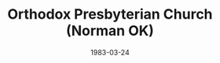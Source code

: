 ---
date: &id001 1983-03-24
end_date: null
location:
  address: undefined
  city: Norman
  state: OK
minister:
- end: 1991-09-20
  name: William Doerfel
  start: 1985-01-01
  type: Pastor
ministers:
- William Doerfel
name: Orthodox Presbyterian Church
names:
- end: 1991-09-20
  name: Orthodox Presbyterian Church
  start: 1983-03-24
- end: 1991-09-20
  name: Twelfth Avenue Orthodox Presbyterian Church
  start: 1983-03-24
origination_date: *id001
raw_data: 'OK    Norman

  Orthodox Presbyterian Church  (March 24, 1983-September 20, 1991)

  (also called Twelfth Avenue Orthodox Presbyterian Church)

  Pastor: William Doerfel, 1985-91

  '
received_from: null
states:
- OK
status:
  active: false
  end_date: null
  reason: null
  received_from: null
  withdrawal_to: null
title: Orthodox Presbyterian Church (Norman OK)
year_established:
- 1983

---